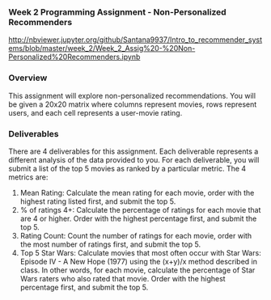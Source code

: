 ### Week 2 Programming Assignment - Non-Personalized Recommenders

http://nbviewer.jupyter.org/github/Santana9937/Intro_to_recommender_systems/blob/master/week_2/Week_2_Assig%20-%20Non-Personalized%20Recommenders.ipynb

### Overview

This assignment will explore non-personalized recommendations. You will be given a 20x20 matrix where columns represent movies, rows represent users, and each cell represents a user-movie rating.

### Deliverables

There are 4 deliverables for this assignment. Each deliverable represents a different analysis of the data provided to you. For each deliverable, you will submit a list of the top 5 movies as ranked by a particular metric. The 4 metrics are:

1. Mean Rating: Calculate the mean rating for each movie, order with the highest rating listed first, and submit the top 5.
2. % of ratings 4+: Calculate the percentage of ratings for each movie that are 4 or higher. Order with the highest percentage first, and submit the top 5.
3. Rating Count: Count the number of ratings for each movie, order with the most number of ratings first, and submit the top 5.
4. Top 5 Star Wars: Calculate movies that most often occur with Star Wars: Episode IV - A New Hope (1977) using the (x+y)/x method described in class. In other words, for each movie, calculate the percentage of Star Wars raters who also rated that movie. Order with the highest percentage first, and submit the top 5.
